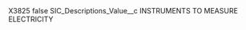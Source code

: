 <?xml version="1.0" encoding="UTF-8"?>
<CustomMetadata xmlns="http://soap.sforce.com/2006/04/metadata" xmlns:xsi="http://www.w3.org/2001/XMLSchema-instance" xmlns:xsd="http://www.w3.org/2001/XMLSchema">
    <label>X3825</label>
    <protected>false</protected>
    <values>
        <field>SIC_Descriptions_Value__c</field>
        <value xsi:type="xsd:string">INSTRUMENTS TO MEASURE ELECTRICITY</value>
    </values>
</CustomMetadata>
